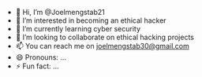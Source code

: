 - 👋 Hi, I’m @Joelmengstab21
- 👀 I’m interested in becoming an ethical hacker
- 🌱 I’m currently learning cyber security 
- 💞️ I’m looking to collaborate on ethical hacking projects
- 📫 You can reach me on joelmengstab30@gmail.com
- 😄 Pronouns: ...
- ⚡ Fun fact: ...

<!---
Joelmengstab21/Joelmengstab21 is a ✨ special ✨ repository because its `README.md` (this file) appears on your GitHub profile.
You can click the Preview link to take a look at your changes.
--->
